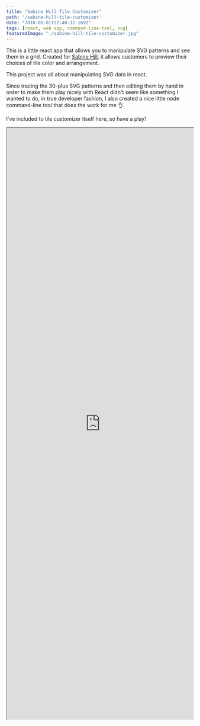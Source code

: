 ```yaml
---
title: "Sabine Hill Tile Customizer"
path: '/sabine-hill-tile-customizer'
date: "2018-01-01T22:40:32.169Z"
tags: [react, web app, command-line-tool, svg]
featuredImage: "./sabine-hill-tile-customizer.jpg"
---
```


This is a little react app that allows you to manipulate SVG patterns and see them in a grid. Created for <a href="https://sabinehill.com/" target="_blank">Sabine Hill</a>, it allows customers to preview their choices of tile color and arrangement.

This project was all about manipulating SVG data in react.

Since tracing the 30-plus SVG patterns and then editing them by hand in order to make them play nicely with React didn't seem like something I wanted to do, in true developer fashion, I also created a nice little node command-line tool that does the work for me 👌.

I've included to tile customizer itself here, so have a play!

<div style="background: white;">
  <iframe src="https://8ctopotamus.github.io/sabine-hill-tile-customizer" width="100%" height="1600px"></iframe>
</div>
